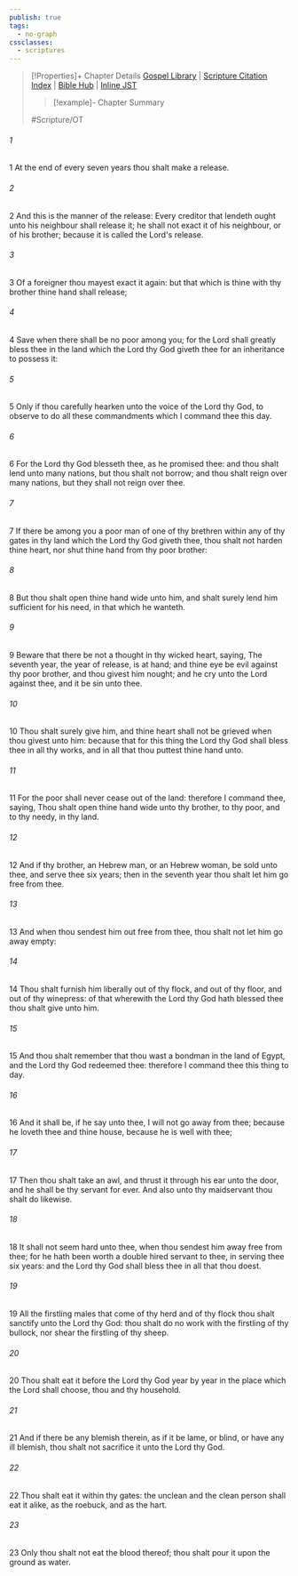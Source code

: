 ```yaml
---
publish: true
tags:
  - no-graph
cssclasses:
  - scriptures
---
```

>[!Properties]+ Chapter Details
>[Gospel Library](https://churchofjesuschrist.org/study/scriptures/ot/deut/15?lang=eng)    |    [Scripture Citation Index](https://scriptures.byu.edu/#0690f::c0690f)    |    [Bible Hub](https://biblehub.com/deuteronomy/15.htm)    |    [Inline JST](https://scripturetoolbox.com/html/ic/Deuteronomy/15.html)
>>[!example]- Chapter Summary
>> 
> 
>
>#Scripture/OT
###### 1
1 At the end of every seven years thou shalt make a release.
###### 2
2 And this is the manner of the release: Every creditor that lendeth ought unto his neighbour shall release it; he shall not exact it of his neighbour, or of his brother; because it is called the Lord's release.
###### 3
3 Of a foreigner thou mayest exact it again: but that which is thine with thy brother thine hand shall release;
###### 4
4 Save when there shall be no poor among you; for the Lord shall greatly bless thee in the land which the Lord thy God giveth thee for an inheritance to possess it:
###### 5
5 Only if thou carefully hearken unto the voice of the Lord thy God, to observe to do all these commandments which I command thee this day.
###### 6
6 For the Lord thy God blesseth thee, as he promised thee: and thou shalt lend unto many nations, but thou shalt not borrow; and thou shalt reign over many nations, but they shall not reign over thee.
###### 7
7 If there be among you a poor man of one of thy brethren within any of thy gates in thy land which the Lord thy God giveth thee, thou shalt not harden thine heart, nor shut thine hand from thy poor brother:
###### 8
8 But thou shalt open thine hand wide unto him, and shalt surely lend him sufficient for his need, in that which he wanteth.
###### 9
9 Beware that there be not a thought in thy wicked heart, saying, The seventh year, the year of release, is at hand; and thine eye be evil against thy poor brother, and thou givest him nought; and he cry unto the Lord against thee, and it be sin unto thee.
###### 10
10 Thou shalt surely give him, and thine heart shall not be grieved when thou givest unto him: because that for this thing the Lord thy God shall bless thee in all thy works, and in all that thou puttest thine hand unto.
###### 11
11 For the poor shall never cease out of the land: therefore I command thee, saying, Thou shalt open thine hand wide unto thy brother, to thy poor, and to thy needy, in thy land.
###### 12
12 And if thy brother, an Hebrew man, or an Hebrew woman, be sold unto thee, and serve thee six years; then in the seventh year thou shalt let him go free from thee.
###### 13
13 And when thou sendest him out free from thee, thou shalt not let him go away empty:
###### 14
14 Thou shalt furnish him liberally out of thy flock, and out of thy floor, and out of thy winepress: of that wherewith the Lord thy God hath blessed thee thou shalt give unto him.
###### 15
15 And thou shalt remember that thou wast a bondman in the land of Egypt, and the Lord thy God redeemed thee: therefore I command thee this thing to day.
###### 16
16 And it shall be, if he say unto thee, I will not go away from thee; because he loveth thee and thine house, because he is well with thee;
###### 17
17 Then thou shalt take an awl, and thrust it through his ear unto the door, and he shall be thy servant for ever. And also unto thy maidservant thou shalt do likewise.
###### 18
18 It shall not seem hard unto thee, when thou sendest him away free from thee; for he hath been worth a double hired servant to thee, in serving thee six years: and the Lord thy God shall bless thee in all that thou doest.
###### 19
19 All the firstling males that come of thy herd and of thy flock thou shalt sanctify unto the Lord thy God: thou shalt do no work with the firstling of thy bullock, nor shear the firstling of thy sheep.
###### 20
20 Thou shalt eat it before the Lord thy God year by year in the place which the Lord shall choose, thou and thy household.
###### 21
21 And if there be any blemish therein, as if it be lame, or blind, or have any ill blemish, thou shalt not sacrifice it unto the Lord thy God.
###### 22
22 Thou shalt eat it within thy gates: the unclean and the clean person shall eat it alike, as the roebuck, and as the hart.
###### 23
23 Only thou shalt not eat the blood thereof; thou shalt pour it upon the ground as water.
